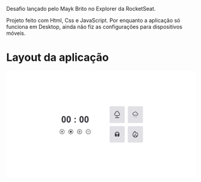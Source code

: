 Desafio lançado pelo Mayk Brito no Explorer da RocketSeat.

Projeto feito com Html, Css e JavaScript.
Por enquanto a aplicação só funciona em Desktop, ainda não fiz as configurações para dispositivos móveis.

# Layout da aplicação
![alt text](image-1.png)